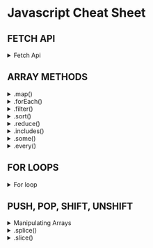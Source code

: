 # Javascript Cheat Sheet

## FETCH API
<details><summary>Fetch Api</summary>

```javascript
  const [apiData, setApiData] = useState();
  console.log('apiData', apiData);

  const getApi = async () => {
    const res = await fetch(
      'https://whateverwebsite'
    );
    const data = await res.json();
    setApiData(data);
  };

  useEffect(() => {
    getApi();
  }, []);
```
</details>

## ARRAY METHODS
<details><summary>.map()</summary>

<p>.map() creates a new array off of one</p>
<p>double every number in an array</p>

```javascript
  const numbers = [1,2,3,4,5];
  const numbersDoubled = numbers.map(number => number * 2);
```
<p>use to create syntax</p>

```javascript
  const todosMapped = todos.map((todo, index) => (
            <div className='todo' key={index}>
              <li>{todo}</li>
              <button className='todo-button' onClick={() => removeTodoFilter(todo)}>x</button>
            </div>
          ))
```
</details>

<details><summary>.forEach()</summary>

<p>.forEach() creates a loop through every index of the array</p>
<p>sum of all numbers in an array</p>

```javascript
  let sum = 0;
  numbers.forEach(number => {
    sum = sum + number;
  });
  console.log('sum', sum);
```
<p>-or-</p>

```javascript
  const getsum = (numbers) => {
    let sum = 0;
    numbers.forEach(number => {
      sum += number;
    });
    return sum;
  }
  console.log('summed', getsum(numbers))
```
</details>

<details><summary>.filter()</summary>

<p>.filter() creates a new array with filtered out objects/index</p>
<p>filter out all even numbers</p>

```javascript
  const numbers = [1,2,3,4,5,6];

  const even = numbers.filter(number => number % 2 === 0);
```

<p>filter out people over 18</p>

```javascript
  const people = [
      {
          name: 'john',
          age: 38
      },
      {
          name: 'naghmeh',
          age: 33
      },
      {
          name: 'Donny',
          age: 16
      }
  ];

  const adults = people.filter(person => person.age >= 18);
```

<p>filter out duplicate w/o Set</p>

```javascript
  const numbers = [1,2,3,4,5,6,5,4,3];
  
  const noDuplicates = numbers.filter((value, index) => {
    return numbers.indexOf(value) === index;
  });
```
<p>filter out duplicate using Set</p>

```javascript
  const numbers = [1,2,3,4,5,6,5,4,3];
  
  const noDuplicateNumbers = [...new Set(numbers)];
```
</details>

<details><summary>.sort()</summary>

<p>.sort() will sort the array how ever you tell it to</p>
<p>sort array by alphabetical order</p>

```javascript
  const months = ['March', 'Jan', 'Feb', 'Dec'];

  const sorted = months.sort();

  //sorted = ["Dec", "Feb", "Jan", "March"]
```
<p>sort array of numbers smallest to largest</p>

```javascript
  const array = [5,3,7,21,9,2,8];

  const sorted = array.sort((a,b) => a - b);

  //sorted = [2, 3, 5, 7, 8, 9, 21]
```
</details>
<details><summary>.reduce()</summary>

<p>.reduce() reduces array down using accumulator and initial value</p>
<p>sum of all numbers in an array</p>

```javascript
  const numbers = [1,2,3,4,5,6];

  const sum = numbers.reduce((accumulator, value) => {
    return accumulator + value;
  }, 0)

  //sum = 21
```

<p>return biggest number</p>

```javascript
  const numbers = [1,2,3,4,5,6];

  const max = numbers.reduce((accumulator, value) => {
    if (accumulator > value) {
      return accumulator;
    } else {
      return value;
    }
  });

  //max = 6
```
</details>

<details><summary>.includes()</summary>

<p>.includes() looks to find true/false of statement asked</p>

```javascript
  const numbers = [1,2,3,4,5,6];

  const threeExist = numbers.includes(3)

  //result = true
```
</details>

<details><summary>.some()</summary>

<p>.some() looks to find if some in an array true/false of statement asked</p>

```javascript
  const numbers = [1,2,3,4,5,6];

  const threeExist = numbers.some(numnber => number === 3)

  //result = true
```
</details>

<details><summary>.every()</summary>

<p>.every() looks to find if every in an array true/false of statement asked</p>

```javascript
  const numbers = [4,5,6];

  const greaterThanFour = numbers.every(numnber => number > 3)

  //result = true
```
</details>

## FOR LOOPS
<details><summary>For loop</summary>
<p>regular for loop set up</p>

```javascript
  let array = [];
  for(let i = 0; i < 5; i++) {
    array.push(i)
  }
```

<p>looping through existing array</p>

```javascript
  let array = [1,2,3,4,5];
  for(let i = 0; i < array.length; i++) {
    console.log(array[i]);
  }
```
</details>

## PUSH, POP, SHIFT, UNSHIFT
<details><summary>Manipulating Arrays</summary>
<p>Push - adds to end of array</p>

```javascript
  const numbers = [1,2,3,4,5];

  numbers.push(6);

  // adds 6 to end of array
```
<p>Pop - removes last item in array</p>

```javascript
  const numbers = [1,2,3,4,5];

  numbers.pop();

  // removes 5 to end of array
```
<p>unshift - adds item to beginning of array</p>

```javascript
  const numbers = [1,2,3,4,5];

  numbers.unshift(7);

  // adds 7 to beginning of array
```
<p>shift - removes item from beginning of array</p>

```javascript
  const numbers = [1,2,3,4,5];

  numbers.shift();

  // removes 1 from beginning of array
```
</details>
<details><summary>.splice()</summary>

<p>.splice() adds and or removes items in an array</p>
<p>.splice(0,0,0) first is the position, second is amount top remove, third is what to add to array</p>

```javascript
  const numbers = [1,2,3,4,5,6];

  numbers.splice(2,2)

  //at position 2 remove two items
```
```javascript
  const numbers = [1,2,3,4,5,6];

  numbers.splice(2,0, 9,10)

  //after position 2 remove no items, but add 9 and 10 to the array at that point
```
</details>
<details><summary>.slice()</summary>

<p>.slice() returns new array of selected items in an array</p>
<p>.slice(0,0) first is the position to start, second is position to stop the slice</p>

```javascript
  const numbers = [1,2,3,4,5,6];

  const newArray = numbers.slice(2,4)

  //newArray = [3,4]
```
```javascript
  const numbers = [1,2,3,4,5,6];

  numbers.splice(2,0, 9,10)

  //after position 2 remove no items, but add 9 and 10 to the array at that point
```
</details>
